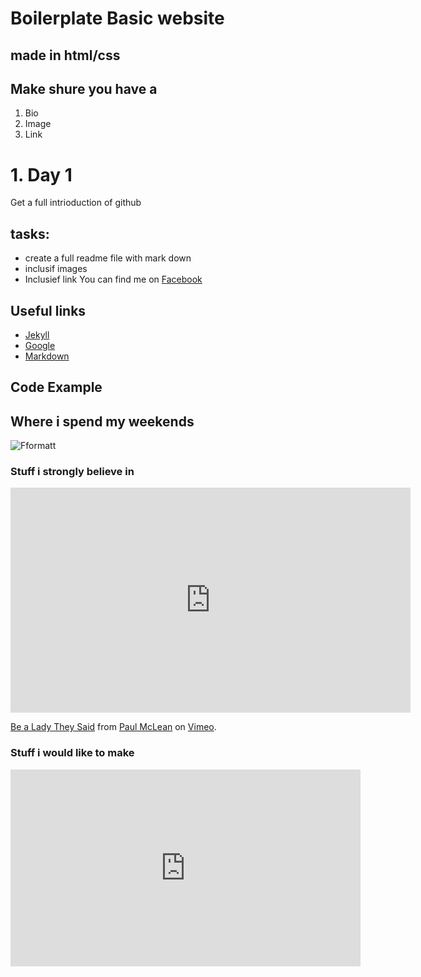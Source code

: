 # Boilerplate Basic website
## made in html/css
## Make shure you have a 
1. Bio
2. Image
3. Link
# 1. Day 1

Get a full intrioduction of github

## tasks: 

- create a full readme file with mark down
- inclusif images
- Inclusief link
You can find me on [Facebook](https://www.facebook.com/damncath)

## Useful links

- [Jekyll](http://jekyll.org)
- [Google](http://google.com)
- [Markdown](https://en.wikipedia.org/wiki/Markdown)

## Code Example



## Where i spend my weekends

![Fformatt](../images/for-grid2.png)


### Stuff i strongly believe in 

<iframe src="https://player.vimeo.com/video/393253445?autoplay=1&color=000000&title=0&byline=0&portrait=0" width="640" height="360" frameborder="0" allow="autoplay; fullscreen" allowfullscreen></iframe>
<p><a href="https://vimeo.com/393253445">Be a Lady They Said</a> from <a href="https://vimeo.com/user48031317">Paul McLean</a> on <a href="https://vimeo.com">Vimeo</a>.</p>

### Stuff i would like to make

<iframe width="560" height="315" src="https://www.youtube.com/embed/lXe4WExMyeM" frameborder="0" allow="accelerometer; autoplay; encrypted-media; gyroscope; picture-in-picture" allowfullscreen></iframe>




